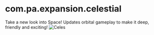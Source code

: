 # com.pa.expansion.celestial
Take a new look into Space! Updates orbital gameplay to make it deep, friendly and exciting!
![Celes](https://user-images.githubusercontent.com/34096047/231251647-e42f5741-cb82-4729-be39-bc3794b04d39.png)
